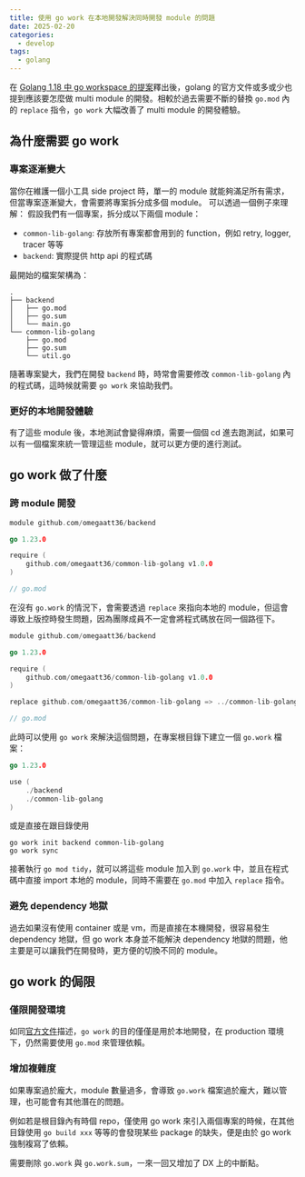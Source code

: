 ```yaml
---
title: 使用 go work 在本地開發解決同時開發 module 的問題
date: 2025-02-20
categories:
  - develop
tags:
  - golang
---
```


在 [Golang 1.18 中 go workspace 的提案](https://go.dev/blog/get-familiar-with-workspaces)釋出後，golang 的官方文件或多或少也提到應該要怎麼做 multi module 的開發。相較於過去需要不斷的替換 `go.mod` 內的 `replace` 指令，`go work` 大幅改善了 multi module 的開發體驗。

## 為什麼需要 go work

### 專案逐漸變大

當你在維護一個小工具 side project 時，單一的 module 就能夠滿足所有需求，但當專案逐漸變大，會需要將專案拆分成多個 module。
可以透過一個例子來理解：
假設我們有一個專案，拆分成以下兩個 module：

- `common-lib-golang`: 存放所有專案都會用到的 function，例如 retry, logger, tracer 等等
- `backend`: 實際提供 http api 的程式碼

最開始的檔案架構為：

```text
.
├── backend
│   ├── go.mod
│   ├── go.sum
│   └── main.go
└── common-lib-golang
    ├── go.mod
    ├── go.sum
    └── util.go
```

隨著專案變大，我們在開發 `backend` 時，時常會需要修改 `common-lib-golang` 內的程式碼，這時候就需要 `go work` 來協助我們。

### 更好的本地開發體驗

有了這些 module 後，本地測試會變得麻煩，需要一個個 cd 進去跑測試，如果可以有一個檔案來統一管理這些 module，就可以更方便的進行測試。

## go work 做了什麼

### 跨 module 開發

```go
module github.com/omegaatt36/backend

go 1.23.0

require (
    github.com/omegaatt36/common-lib-golang v1.0.0
)

// go.mod
```

在沒有 `go.work` 的情況下，會需要透過 `replace` 來指向本地的 module，但這會導致上版控時發生問題，因為團隊成員不一定會將程式碼放在同一個路徑下。

```go
module github.com/omegaatt36/backend

go 1.23.0

require (
    github.com/omegaatt36/common-lib-golang v1.0.0
)

replace github.com/omegaatt36/common-lib-golang => ../common-lib-golang

// go.mod
```

此時可以使用 `go work` 來解決這個問題，在專案根目錄下建立一個 `go.work` 檔案：

```go
go 1.23.0

use (
    ./backend
    ./common-lib-golang
)
```

或是直接在跟目錄使用

```shell
go work init backend common-lib-golang
go work sync
```

接著執行 `go mod tidy`，就可以將這些 module 加入到 `go.work` 中，並且在程式碼中直接 import 本地的 module，同時不需要在 `go.mod` 中加入 `replace` 指令。

### 避免 dependency 地獄

過去如果沒有使用 container 或是 vm，而是直接在本機開發，很容易發生 dependency 地獄，但 go work 本身並不能解決 dependency 地獄的問題，他主要是可以讓我們在開發時，更方便的切換不同的 module。

## go work 的侷限

### 僅限開發環境

如同[官方文件](https://go.dev/ref/mod#workspaces)描述，`go work` 的目的僅僅是用於本地開發，在 production 環境下，仍然需要使用 `go.mod` 來管理依賴。

### 增加複雜度

如果專案過於龐大，module 數量過多，會導致 `go.work` 檔案過於龐大，難以管理，也可能會有其他潛在的問題。

例如若是根目錄內有時個 repo，僅使用 go work 來引入兩個專案的時候，在其他目錄使用 `go build xxx` 等等的會發現某些 package 的缺失，便是由於 go work 強制複寫了依賴。

需要刪除 `go.work` 與 `go.work.sum`，一來一回又增加了 DX 上的中斷點。
